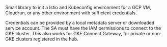 Small library to init a Istio and Kubeconfig environment for a GCP VM, Cloudrun, or any other
environment with sufficient credentials.

Credentials can be provided by a local metadata server or downloaded service account.
The SA must have the IAM permissions to connect to the GKE cluster. This also works for 
GKE Connect Gateway, for private or non-GKE clusters registered in the hub.

